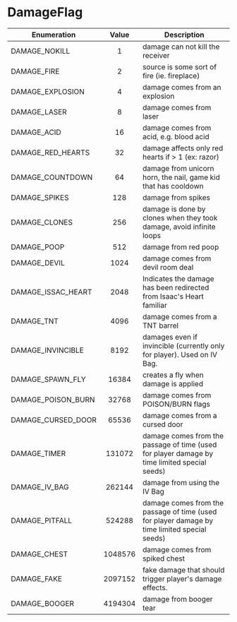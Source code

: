 # DamageFlag

|Enumeration|Value|Description|
|-----------|:---:|-----------|
|DAMAGE_NOKILL|1|damage can not kill the receiver|
|DAMAGE_FIRE|2|source is some sort of fire (ie. fireplace)|
|DAMAGE_EXPLOSION|4|damage comes from an explosion|
|DAMAGE_LASER|8|damage comes from laser|
|DAMAGE_ACID|16|damage comes from acid, e.g. blood acid|
|DAMAGE_RED_HEARTS|32|damage affects only red hearts if > 1 (ex: razor)|
|DAMAGE_COUNTDOWN|64|damage from unicorn horn, the nail, game kid that has cooldown|
|DAMAGE_SPIKES|128|damage from spikes|
|DAMAGE_CLONES|256|damage is done by clones when they took damage, avoid infinite loops|
|DAMAGE_POOP|512|damage from red poop|
|DAMAGE_DEVIL|1024|damage comes from devil room deal|
|DAMAGE_ISSAC_HEART|2048|Indicates the damage has been redirected from Isaac's Heart familiar|
|DAMAGE_TNT|4096|damage comes from a TNT barrel|
|DAMAGE_INVINCIBLE|8192|damages even if invincible (currently only for player). Used on IV Bag.|
|DAMAGE_SPAWN_FLY|16384|creates a fly when damage is applied|
|DAMAGE_POISON_BURN|32768|damage comes from POISON/BURN flags|
|DAMAGE_CURSED_DOOR|65536|damage comes from a cursed door|
|DAMAGE_TIMER|131072|damage comes from the passage of time (used for player damage by time limited special seeds)|
|DAMAGE_IV_BAG|262144|damage from using the IV Bag|
|DAMAGE_PITFALL|524288|damage comes from the passage of time (used for player damage by time limited special seeds)|
|DAMAGE_CHEST|1048576|damage comes from spiked chest|
|DAMAGE_FAKE|2097152|fake damage that should trigger player's damage effects.|
|DAMAGE_BOOGER|4194304|damage from booger tear|
